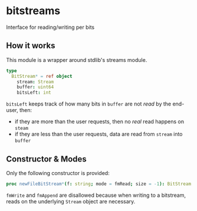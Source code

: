 # bitstreams
Interface for reading/writing per bits

## How it works
This module is a wrapper around stdlib's streams module.
```nim
type
  BitStream* = ref object
    stream: Stream
    buffer: uint64
    bitsLeft: int
```
`bitsLeft` keeps track of how many bits in `buffer` are not _read_ by the end-user, then:
- if they are more than the user requests, then no _real_ read happens on `steam`
- if they are less than the user requests, data are read from `stream` into `buffer`

## Constructor & Modes
Only the following constructor is provided:
```nim
proc newFileBitStream*(f: string; mode = fmRead; size = -1): BitStream
```
`fmWrite` and `fmAppend` are disallowed because when writing to a bitstream, reads on the underlying `Stream` object are necessary.